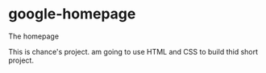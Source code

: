 # google-homepage
The homepage

This is chance's project.
am going to use HTML and CSS to build thid short project.